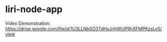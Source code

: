 # liri-node-app

Video Demonstration: https://drive.google.com/file/d/1U3LLNbSO3TdHxJrihWUP9hXFMPKzsLvS/view